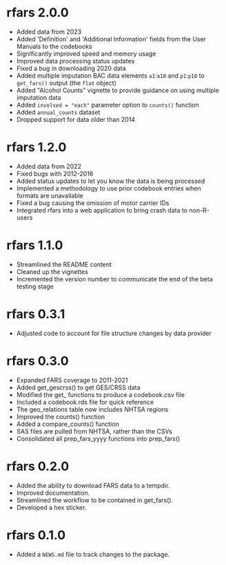 # rfars 2.0.0

* Added data from 2023
* Added 'Definition' and 'Additional Information' fields from the User Manuals to the codebooks
* Significantly improved speed and memory usage
* Improved data processing status updates
* Fixed a bug in downloading 2020 data
* Added multiple imputation BAC data elements `a1`:`a10` and `p1`:`p10` to `get_fars()` output (the `flat` object)
* Added "Alcohol Counts" vignette to provide guidance on using multiple imputation data
* Added `involved = "each"` parameter option to `counts()` function
* Added `annual_counts` dataset
* Dropped support for data older than 2014

# rfars 1.2.0

* Added data from 2022
* Fixed bugs with 2012-2016
* Added status updates to let you know the data is being processed
* Implemented a methodology to use prior codebook entries when formats are unavailable
* Fixed a bug causing the omission of motor carrier IDs
* Integrated rfars into a web application to bring crash data to non-R-users

# rfars 1.1.0

* Streamlined the README content
* Cleaned up the vignettes
* Incremented the version number to communicate the end of the beta testing stage

# rfars 0.3.1

* Adjusted code to account for file structure changes by data provider

# rfars 0.3.0

* Expanded FARS coverage to 2011-2021
* Added get_gescrss() to get GES/CRSS data
* Modified the get_ functions to produce a codebook.csv file
* Included a codebook.rds file for quick reference
* The geo_relations table now includes NHTSA regions
* Improved the counts() function
* Added a compare_counts() function
* SAS files are pulled from NHTSA, rather than the CSVs
* Consolidated all prep_fars_yyyy functions into prep_fars()


# rfars 0.2.0

* Added the ability to download FARS data to a tempdir.
* Improved documentation.
* Streamlined the workflow to be contained in get_fars().
* Developed a hex sticker.


# rfars 0.1.0

* Added a `NEWS.md` file to track changes to the package.
